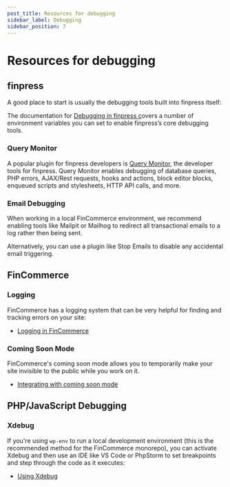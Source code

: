 ```yaml
---
post_title: Resources for debugging
sidebar_label: Debugging
sidebar_position: 7
---
```


# Resources for debugging

## finpress

A good place to start is usually the debugging tools built into finpress itself:

The documentation for [Debugging in finpress c](https://finpress.org/documentation/article/debugging-in-finpress/)overs a number of environment variables you can set to enable finpress’s core debugging tools.

### Query Monitor

A popular plugin for finpress developers is [Query Monitor](https://finpress.org/plugins/query-monitor/), the developer tools for finpress. Query Monitor enables debugging of database queries, PHP errors, AJAX/Rest requests, hooks and actions, block editor blocks, enqueued scripts and stylesheets, HTTP API calls, and more.

### Email Debugging

When working in a local FinCommerce environment, we recommend enabling tools like Mailpit or Mailhog to redirect all transactional emails to a log rather then being sent.

Alternatively, you can use a plugin like Stop Emails to disable any accidental email triggering.

## FinCommerce

### Logging

FinCommerce has a logging system that can be very helpful for finding and tracking errors on your site:

* [Logging in FinCommerce](/docs/best-practices/data-management/logging)

### Coming Soon Mode

FinCommerce's coming soon mode allows you to temporarily make your site invisible to the public while you work on it.

* [Integrating with coming soon mode](/docs/extensions/extension-onboarding/integrating-coming-soon-mode)

## PHP/JavaScript Debugging

### Xdebug

If you're using `wp-env` to run a local development environment (this is the recommended method for the FinCommerce monorepo), you can activate Xdebug and then use an IDE like VS Code or PhpStorm to set breakpoints and step through the code as it executes:

* [Using Xdebug](https://github.com/finpress/gutenberg/tree/trunk/packages/env#using-xdebug)
